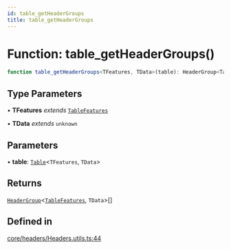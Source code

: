 ```yaml
---
id: table_getHeaderGroups
title: table_getHeaderGroups
---
```


# Function: table\_getHeaderGroups()

```ts
function table_getHeaderGroups<TFeatures, TData>(table): HeaderGroup<TableFeatures, TData>[]
```

## Type Parameters

• **TFeatures** *extends* [`TableFeatures`](../interfaces/tablefeatures.md)

• **TData** *extends* `unknown`

## Parameters

• **table**: [`Table`](../type-aliases/table.md)\<`TFeatures`, `TData`\>

## Returns

[`HeaderGroup`](../interfaces/headergroup.md)\<[`TableFeatures`](../interfaces/tablefeatures.md), `TData`\>[]

## Defined in

[core/headers/Headers.utils.ts:44](https://github.com/TanStack/table/blob/b1e6b79157b0debc7222660572b06c8b857f4605/packages/table-core/src/core/headers/Headers.utils.ts#L44)

